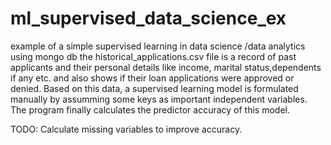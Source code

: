 # ml_supervised_data_science_ex
example of a simple supervised learning in data science /data analytics using mongo db
the historical_applications.csv file is a record of past applicants and their personal details like income, marital status,dependents if any etc. and also shows if their loan applications were approved or denied.
Based on this data, a supervised learning model is formulated manually by assumming some keys as important independent variables.
The program finally calculates the predictor accuracy of this model.


TODO:
Calculate missing variables to improve accuracy.
